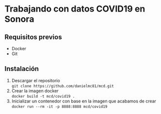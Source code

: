 # Trabajando con datos COVID19 en Sonora

## Requisitos previos  
- Docker
- Git

## Instalación  

1. Descargar el repositorio  
   ```git clone https://github.com/danielmc81/mcd.git```
2. Crear la imagen docker  
   ```docker build -t mcd/covid19 .```
3. Inicializar un contenedor con base en la imagen que acabamos de crear  
   ```docker run --rm -it -p 8888:8888 mcd/covid19```

